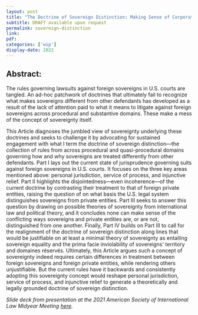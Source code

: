 ```yaml
---
layout: post
title: "The Doctrine of Sovereign Distinction: Making Sense of Corporations and Foreign States in U.S. Courts"
subtitle: DRAFT available upon request
permalink: sovereign-distinction
link:
pdf: 
categories: ['wip']
display-date: 2022
---
```


<h2>Abstract:</h2>
The rules governing lawsuits against foreign sovereigns in U.S. courts are tangled. An ad-hoc patchwork of doctrines that ultimately fail to recognize what makes sovereigns different from other defendants has developed as a result of the lack of attention paid to what it means to litigate against foreign sovereigns across procedural and substantive domains. These make a mess of the concept of sovereignty itself.

This Article diagnoses the jumbled view of sovereignty underlying these doctrines and seeks to challenge it by advocating for sustained engagement with what I term the doctrine of sovereign distinction—the collection of rules from across procedural and quasi-procedural domains governing how and why sovereigns are treated differently from other defendants. Part I lays out the current state of jurisprudence governing suits against foreign sovereigns in U.S. courts. It focuses on the three key areas mentioned above: personal jurisdiction, service of process, and injunctive relief. Part II highlights the disjointedness—even incoherence—of the current doctrine by contrasting their treatment to that of foreign private entities, raising the question of on what basis the U.S. legal system distinguishes sovereigns from private entities. Part III seeks to answer this question by drawing on possible theories of sovereignty from international law and political theory, and it concludes none can make sense of the conflicting ways sovereigns and private entities are, or are not, distinguished from one another. Finally, Part IV builds on Part III to call for the realignment of the doctrine of sovereign distinction along lines that would be justifiable on at least a minimal theory of sovereignty as entailing sovereign equality and the prima facie inviolability of sovereigns' territory and domaines réservés. Ultimately, this Article argues such a concept of sovereignty indeed requires certain differences in treatment between foreign sovereigns and foreign private entities, while rendering others unjustifiable. But the current rules have it backwards and consistently adopting this sovereignty concept would reshape personal jurisdiction, service of process, and injunctive relief to generate a theoretically and legally grounded doctrine of sovereign distinction.

<i>Slide deck from presentation at the 2021 American Society of International Law Midyear Meeting <a href="https://bit.ly/hsa-sovereignty-2021">here</a>.</i>
